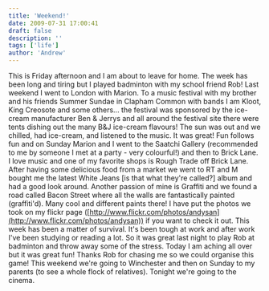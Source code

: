 ```yaml
---
title: 'Weekend!'
date: 2009-07-31 17:00:41
draft: false
description: ''
tags: ['life']
author: 'Andrew'
---
```


This is Friday afternoon and I am about to leave for home. The week has been long and tiring but I played badminton with my school friend Rob! Last weekend I went to London with Marion. To a music festival with my brother and his friends Summer Sundae in Clapham Common with bands I am Kloot, King Creosote and some others... the festival was sponsored by the ice-cream manufacturer Ben & Jerrys and all around the festival site there were tents dishing out the many B&J ice-cream flavours! The sun was out and we chilled, had ice-cream, and listened to the music. It was great! Fun follows fun and on Sunday Marion and I went to the Saatchi Gallery (recommended to me by someone I met at a party - very colourful!) and then to Brick Lane. I love music and one of my favorite shops is Rough Trade off Brick Lane. After having some delicious food from a market we went to RT and M bought me the latest White Jeans \[is that what they're called?\] album and had a good look around. Another passion of mine is Graffiti and we found a road called Bacon Street where all the walls are fantastically painted (graffiti'd). Many cool and different paints there! I have put the photos we took on my flickr page ([http://www.flickr.com/photos/andysan](http://www.flickr.com/photos/andysan)) if you want to check it out. This week has been a matter of survival. It's been tough at work and after work I've been studying or reading a lot. So it was great last night to play Rob at badminton and throw away some of the stress. Today I am aching all over but it was great fun! Thanks Rob for chasing me so we could organise this game! This weekend we're going to Winchester and then on Sunday to my parents (to see a whole flock of relatives). Tonight we're going to the cinema.
